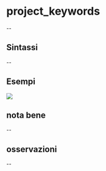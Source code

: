 # project_keywords

--

## Sintassi

--

## Esempi

![](/img/variabili/project_keywords/project_keywords1.png)

## nota bene

--

## osservazioni

--